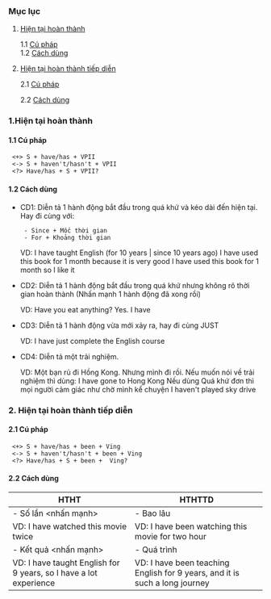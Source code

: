 ### Mục lục 
1. [Hiện tại hoàn thành](#HTHT)
  
    1.1 [Cú pháp](#structureHTHT)  
    1.2 [Cách dùng](#UseHTHT)
  
2. [Hiện tại hoàn thành tiếp diễn](#HTHTTD)

    2.1 [Cú pháp](#structureHTHTTD)
      
    2.2 [Cách dùng](#UseHTHTTD)

### 1.Hiện tại hoàn thành <a name="HTHT"></a>
#### 1.1 Cú pháp <a name="structureHTHT"></a>
 ```
  <+> S + have/has + VPII 
  <-> S + haven't/hasn't + VPII 
  <?> Have/has + S + VPII? 
```
#### 1.2 Cách dùng <a name="UseHTHT"></a>

  - CD1: Diễn tả 1 hành động bắt đầu trong quá khứ và kéo dài đến hiện tại. Hay đi cùng với: 
         
         - Since + Mốc thời gian 
         - For + Khoảng thời gian 
     
     VD: I have taught English (for 10 years | since 10 years ago) 
         I have used this book for 1 month because it is very good 
         I have used this book for 1 month so I like it 
        
  - CD2:  Diễn tả 1 hành động bắt đầu trong quá khứ nhưng không rõ thời gian hoàn thành (Nhấn mạnh 1 hành động đã xong rồi)
  
     VD: Have you eat anything? Yes. I have 
  
  - CD3: Diễn tả 1 hành động vừa mới xảy ra, hay đi cùng JUST 
  
     VD: I have just complete the English course 
   
  - CD4: Diễn tả một trải nghiệm. 
   
     VD: Một bạn rủ đi Hồng Kong. Nhưng mình đi rồi. Nếu muốn nói về trải nghiệm thì dùng: I have gone to Hong Kong 
     Nếu dùng Quá khứ đơn thì mọi người cảm giác như chờ mình kể chuyện 
     I haven't played sky drive
     
### 2. Hiện tại hoàn thành tiếp diễn <a name="HTHTTD"></a>
#### 2.1 Cú pháp <a name="structureHTHTTD"></a>
 ```
  <+> S + have/has + been + Ving  
  <-> S + haven't/hasn't + been + Ving  
  <?> Have/has + S + been +  Ving? 
```
  
#### 2.2 Cách dùng <a name="UseHTHTTD"></a>

| HTHT   | HTHTTD  |
|---|---|
|- Số lần <nhấn mạnh>   |- Bao lâu  |
|VD: I have watched this movie twice   |VD: I have been watching this movie for two hour   |
|- Kết quả <nhấn mạnh>   |- Quá trình  |
|VD: I have taught English for 9 years, so I have a lot experience   |VD: I have been teaching English for 9 years, and it is such a long  journey |
